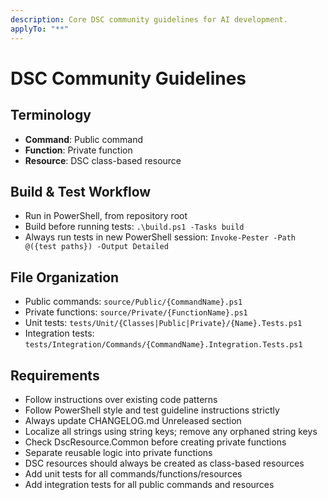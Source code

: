 ```yaml
---
description: Core DSC community guidelines for AI development.
applyTo: "**"
---
```


# DSC Community Guidelines

## Terminology
- **Command**: Public command
- **Function**: Private function
- **Resource**: DSC class-based resource

## Build & Test Workflow
- Run in PowerShell, from repository root
- Build before running tests: `.\build.ps1 -Tasks build`
- Always run tests in new PowerShell session: `Invoke-Pester -Path @({test paths}) -Output Detailed`

## File Organization
- Public commands: `source/Public/{CommandName}.ps1`
- Private functions: `source/Private/{FunctionName}.ps1`
- Unit tests: `tests/Unit/{Classes|Public|Private}/{Name}.Tests.ps1`
- Integration tests: `tests/Integration/Commands/{CommandName}.Integration.Tests.ps1`

## Requirements
- Follow instructions over existing code patterns
- Follow PowerShell style and test guideline instructions strictly
- Always update CHANGELOG.md Unreleased section
- Localize all strings using string keys; remove any orphaned string keys
- Check DscResource.Common before creating private functions
- Separate reusable logic into private functions
- DSC resources should always be created as class-based resources
- Add unit tests for all commands/functions/resources
- Add integration tests for all public commands and resources
